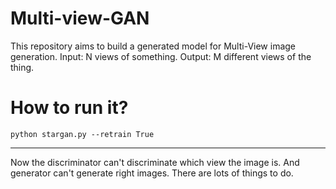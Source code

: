 # Multi-view-GAN
This repository aims to build a generated model for Multi-View image generation.
Input: N views of something.
Output: M different views of the thing.
# How to run it?
~~~
python stargan.py --retrain True
~~~
---
Now the discriminator can't discriminate which view the image is. And generator can't generate right images.
There are lots of things to do.
